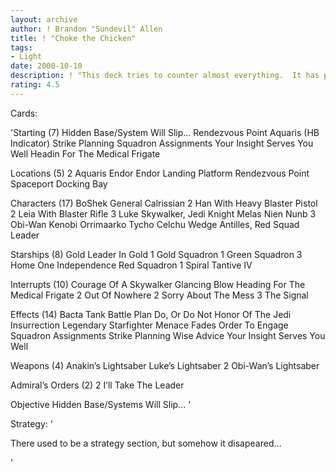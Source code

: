 ```yaml
---
layout: archive
author: ! Brandon "Sundevil" Allen
title: ! "Choke the Chicken"
tags:
- Light
date: 2000-10-10
description: ! "This deck tries to counter almost everything.  It has power in the sky and on the ground, while using Aquaris to get the generation going."
rating: 4.5
---
```

Cards: 

'Starting (7)
       Hidden Base/System Will Slip...
       Rendezvous Point
       Aquaris (HB Indicator)
       Strike Planning
       Squadron Assignments
       Your Insight Serves You Well
       Headin For The Medical Frigate

Locations (5)
     2 Aquaris
       Endor
       Endor Landing Platform
       Rendezvous Point
       Spaceport Docking Bay

Characters (17)
       BoShek
       General Calrissian
     2 Han With Heavy Blaster Pistol
     2 Leia With Blaster Rifle
     3 Luke Skywalker, Jedi Knight
       Melas
       Nien Nunb
     3 Obi-Wan Kenobi
       Orrimaarko
       Tycho Celchu
       Wedge Antilles, Red Squad Leader

Starships (8)
       Gold Leader In Gold 1
       Gold Squadron 1
       Green Squadron 3
       Home One
       Independence
       Red Squadron 1
       Spiral
       Tantive IV

Interrupts (10)
       Courage Of A Skywalker
       Glancing Blow
       Heading For The Medical Frigate
     2 Out Of Nowhere
     2 Sorry About The Mess
     3 The Signal

Effects (14)
       Bacta Tank
       Battle Plan
       Do, Or Do Not
       Honor Of The Jedi
       Insurrection
       Legendary Starfighter
       Menace Fades
       Order To Engage
       Squadron Assignments
       Strike Planning
       Wise Advice
       Your Insight Serves You Well

Weapons (4)
       Anakin’s Lightsaber
       Luke’s Lightsaber
     2 Obi-Wan’s Lightsaber

Admiral’s Orders (2)
       2 I’ll Take The Leader

Objective
       Hidden Base/Systems Will Slip... '

Strategy: '

There used to be a strategy section, but somehow it disapeared...


'